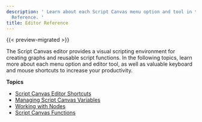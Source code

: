 ```yaml
---
description: ' Learn about each Script Canvas menu option and tool in the Editor
  Reference. '
title: Editor Reference
---
```


{{< preview-migrated >}}

The Script Canvas editor provides a visual scripting environment for creating graphs and reusable script functions. In the following topics, learn more about each menu option and editor tool, as well as valuable keyboard and mouse shortcuts to increase your productivity.

**Topics**
+ [Script Canvas Editor Shortcuts](/docs/user-guide/scripting/script-canvas/shortcuts.md)
+ [Managing Script Canvas Variables](/docs/user-guide/scripting/script-canvas/managing-variables.md)
+ [Working with Nodes](/docs/user-guide/scripting/script-canvas/working-with-nodes.md)
+ [Script Canvas Functions](/docs/user-guide/scripting/script-canvas/functions.md)

